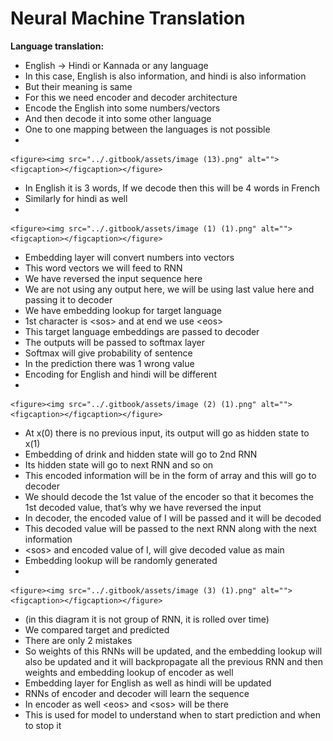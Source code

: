 # Neural Machine Translation

**Language translation:**

* English -> Hindi or Kannada or any language
* In this case, English is also information, and hindi is also information
* But their meaning is same
* For this we need encoder and decoder architecture
* Encode the English into some numbers/vectors
* And then decode it into some other language
* One to one mapping between the languages is not possible
*

    <figure><img src="../.gitbook/assets/image (13).png" alt=""><figcaption></figcaption></figure>
* In English it is 3 words, If we decode then this will be 4 words in French
* Similarly for hindi as well
*

    <figure><img src="../.gitbook/assets/image (1) (1).png" alt=""><figcaption></figcaption></figure>
* Embedding layer will convert numbers into vectors
* This word vectors we will feed to RNN
* We have reversed the input sequence here
* We are not using any output here, we will be using last value here and passing it to decoder
* We have embedding lookup for target language
* 1st character is \<sos> and at end we use \<eos>
* This target language embeddings are passed to decoder
* The outputs will be passed to softmax layer
* Softmax will give probability of sentence
* In the prediction there was 1 wrong value
* Encoding for English and hindi will be different
*

    <figure><img src="../.gitbook/assets/image (2) (1).png" alt=""><figcaption></figcaption></figure>
* At x(0) there is no previous input, its output will go as hidden state to x(1)
* Embedding of drink and hidden state will go to 2nd RNN
* Its hidden state will go to next RNN and so on
* This encoded information will be in the form of array and this will go to decoder
* We should decode the 1st value of the encoder so that it becomes the 1st decoded value, that’s why we have reversed the input
* In decoder, the encoded value of I will be passed and it will be decoded
* This decoded value will be passed to the next RNN along with the next information
* \<sos> and encoded value of I, will give decoded value as main
* Embedding lookup will be randomly generated
*

    <figure><img src="../.gitbook/assets/image (3) (1).png" alt=""><figcaption></figcaption></figure>
* (in this diagram it is not group of RNN, it is rolled over time)
* We compared target and predicted
* There are only 2 mistakes
* So weights of this RNNs will be updated, and the embedding lookup will also be updated and it will backpropagate all the previous RNN and then weights and embedding lookup of encoder as well
* Embedding layer for English as well as hindi will be updated
* RNNs of encoder and decoder will learn the sequence
* In encoder as well  \<eos> and \<sos> will be there
* This is used for model to understand when to start prediction and when to stop it

&#x20;

&#x20;

&#x20;
